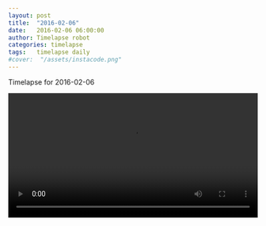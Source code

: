 ```yaml
---
layout: post
title:  "2016-02-06"
date:   2016-02-06 06:00:00
author: Timelapse robot
categories: timelapse
tags:	timelapse daily
#cover:  "/assets/instacode.png"
---
```

Timelapse for 2016-02-06

<video width="100%" controls="true">
  <source src="https://rest.s3for.me/bridgeinice/2016-02-06.webm" type="video/webm">
  <source src="https://rest.s3for.me/bridgeinice/2016-02-06.mp4" type="video/mp4">
  Your browser does not support the video tag.
</video>
